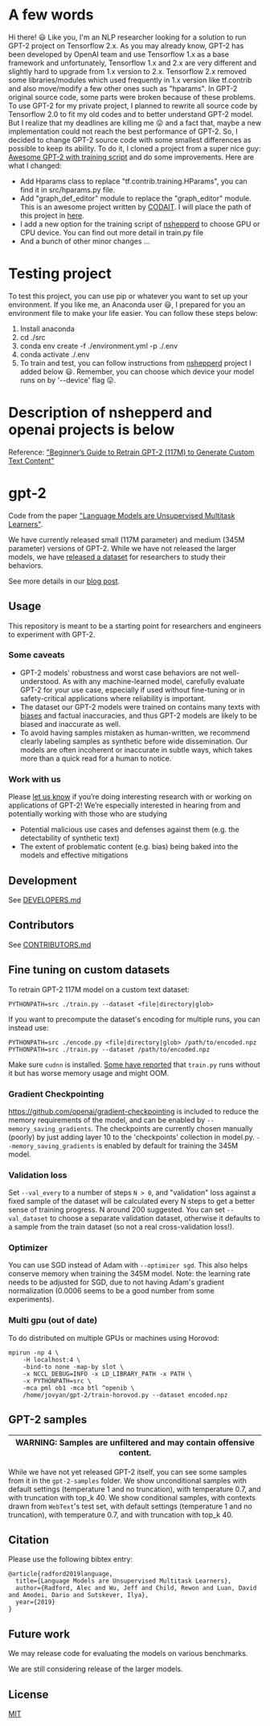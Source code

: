 # A few words
Hi there! :smiley: Like you, I'm an NLP researcher looking for a solution to run GPT-2 project on Tensorflow 2.x. As you may already know, GPT-2 has been developed by OpenAI team and use Tensorflow 1.x as a base framework and unfortunately, Tensorflow 1.x and 2.x are very different and slightly hard to upgrade from 1.x version to 2.x. Tensorflow 2.x removed some libraries/modules which used frequently in 1.x version like tf.contrib and also move/modify a few other ones such as "hparams". In GPT-2 original source code, some parts were broken because of these problems. To use GPT-2 for my private project, I planned to rewrite all source code by Tensorflow 2.0 to fit my old codes and to better understand GPT-2 model. But I realize that my deadlines are killing me :stuck_out_tongue: and a fact that, maybe a new implementation could not reach the best performance of GPT-2. So, I decided to change GPT-2 source code with some smallest differences as possible to keep its ability. To do it, I cloned a project from a super nice guy: [Awesome GPT-2 with training script](https://github.com/nshepperd/gpt-2) and do some improvements. Here are what I changed:
- Add Hparams class to replace "tf.contrib.training.HParams", you can find it in src/hparams.py file.
- Add "graph_def_editor" module to replace the "graph_editor" module. This is an awesome project written by [CODAIT](https://github.com/CODAIT/). I will place the path of this project in [here](https://github.com/CODAIT/graph_def_editor).
- I add a new option for the training script of [nshepperd](https://github.com/nshepperd) to choose GPU or CPU device. You can find out more detail in train.py file
- And a bunch of other minor changes ...

# Testing project
To test this project, you can use pip or whatever you want to set up your environment. If you like me, an Anaconda user :smiley:, I prepared for you an environment file to make your life easier. You can follow these steps below:
1. Install anaconda
2. cd ./src
3. conda env create -f ./environment.yml -p ./.env
4. conda activate ./.env
5. To train and test, you can follow instructions from [nshepperd](https://github.com/nshepperd) project I added below :smiley:. Remember, you can choose which device your model runs on by '--device' flag :stuck_out_tongue:.

# Description of nshepperd and openai projects is below 

Reference:  ["Beginner’s Guide to Retrain GPT-2 (117M) to Generate Custom Text Content"](https://medium.com/@ngwaifoong92/beginners-guide-to-retrain-gpt-2-117m-to-generate-custom-text-content-8bb5363d8b7f)

# gpt-2

Code from the paper ["Language Models are Unsupervised Multitask Learners"](https://d4mucfpksywv.cloudfront.net/better-language-models/language-models.pdf).

We have currently released small (117M parameter) and medium (345M parameter) versions of GPT-2.  While we have not released the larger models, we have [released a dataset](https://github.com/openai/gpt-2-output-dataset) for researchers to study their behaviors.

See more details in our [blog post](https://blog.openai.com/better-language-models/).

## Usage

This repository is meant to be a starting point for researchers and engineers to experiment with GPT-2.

### Some caveats

- GPT-2 models' robustness and worst case behaviors are not well-understood.  As with any machine-learned model, carefully evaluate GPT-2 for your use case, especially if used without fine-tuning or in safety-critical applications where reliability is important.
- The dataset our GPT-2 models were trained on contains many texts with [biases](https://twitter.com/TomerUllman/status/1101485289720242177) and factual inaccuracies, and thus GPT-2 models are likely to be biased and inaccurate as well.
- To avoid having samples mistaken as human-written, we recommend clearly labeling samples as synthetic before wide dissemination.  Our models are often incoherent or inaccurate in subtle ways, which takes more than a quick read for a human to notice.

### Work with us

Please [let us know](mailto:languagequestions@openai.com) if you’re doing interesting research with or working on applications of GPT-2!  We’re especially interested in hearing from and potentially working with those who are studying
- Potential malicious use cases and defenses against them (e.g. the detectability of synthetic text)
- The extent of problematic content (e.g. bias) being baked into the models and effective mitigations

## Development

See [DEVELOPERS.md](./DEVELOPERS.md)

## Contributors

See [CONTRIBUTORS.md](./CONTRIBUTORS.md)

## Fine tuning on custom datasets

To retrain GPT-2 117M model on a custom text dataset:

```
PYTHONPATH=src ./train.py --dataset <file|directory|glob>
```

If you want to precompute the dataset's encoding for multiple runs, you can instead use:

```
PYTHONPATH=src ./encode.py <file|directory|glob> /path/to/encoded.npz
PYTHONPATH=src ./train.py --dataset /path/to/encoded.npz
```

Make sure `cudnn` is installed. [Some have reported](https://github.com/nshepperd/gpt-2/issues/8) that `train.py` runs without it but has worse memory usage and might OOM.

### Gradient Checkpointing

https://github.com/openai/gradient-checkpointing is included to reduce the memory requirements of the model, and can be enabled by `--memory_saving_gradients`. The checkpoints are currently chosen manually (poorly) by just adding layer 10 to the 'checkpoints' collection in model.py. `--memory_saving_gradients` is enabled by default for training the 345M model.

### Validation loss

Set `--val_every` to a number of steps `N > 0`, and "validation" loss against a fixed sample of the dataset will be calculated every N steps to get a better sense of training progress. N around 200 suggested. You can set `--val_dataset` to choose a separate validation dataset, otherwise it defaults to a sample from the train dataset (so not a real cross-validation loss!).

### Optimizer

You can use SGD instead of Adam with `--optimizer sgd`. This also helps conserve memory when training the 345M model. Note: the learning rate needs to be adjusted for SGD, due to not having Adam's gradient normalization (0.0006 seems to be a good number from some experiments).

### Multi gpu (out of date)

To do distributed on multiple GPUs or machines using Horovod:

```
mpirun -np 4 \
    -H localhost:4 \
    -bind-to none -map-by slot \
    -x NCCL_DEBUG=INFO -x LD_LIBRARY_PATH -x PATH \
    -x PYTHONPATH=src \
    -mca pml ob1 -mca btl ^openib \
    /home/jovyan/gpt-2/train-horovod.py --dataset encoded.npz
```

## GPT-2 samples

| WARNING: Samples are unfiltered and may contain offensive content. |
| --- |

While we have not yet released GPT-2 itself, you can see some samples from it in the `gpt-2-samples` folder.
We show unconditional samples with default settings (temperature 1 and no truncation), with temperature 0.7, and with truncation with top_k 40.
We show conditional samples, with contexts drawn from `WebText`'s test set, with default settings (temperature 1 and no truncation), with temperature 0.7, and with truncation with top_k 40.

## Citation

Please use the following bibtex entry:
```
@article{radford2019language,
  title={Language Models are Unsupervised Multitask Learners},
  author={Radford, Alec and Wu, Jeff and Child, Rewon and Luan, David and Amodei, Dario and Sutskever, Ilya},
  year={2019}
}
```

## Future work

We may release code for evaluating the models on various benchmarks.

We are still considering release of the larger models.

## License

[MIT](./LICENSE)
